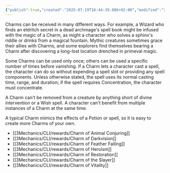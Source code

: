 ```yaml
---
{"publish":true,"created":"2025-07-19T16:44:39.086+02:00","modified":"2025-07-21T00:32:10.572+02:00","cssclasses":""}
---
```


Charms can be received in many different ways. For example, a Wizard who finds an eldritch secret in a dead archmage's spell book might be infused with the magic of a Charm, as might a character who solves a sphinx's riddle or drinks from a magical fountain. Mythic creatures sometimes grace their allies with Charms, and some explorers find themselves bearing a Charm after discovering a long-lost location drenched in primeval magic.

Some Charms can be used only once; others can be used a specific number of times before vanishing. If a Charm lets a character cast a spell, the character can do so without expending a spell slot or providing any spell components. Unless otherwise stated, the spell uses its normal casting time, range, and duration; if the spell requires Concentration, the character must concentrate.

A Charm can't be removed from a creature by anything short of divine intervention or a Wish spell. A character can't benefit from multiple instances of a Charm at the same time.

A typical Charm mimics the effects of a Potion or spell, so it is easy to create more Charms of your own.

- [[3Mechanics/CLI/rewards/Charm of Animal Conjuring]] 
- [[3Mechanics/CLI/rewards/Charm of Darkvision]]
- [[3Mechanics/CLI/rewards/Charm of Feather Falling]]
- [[3Mechanics/CLI/rewards/Charm of Heroism]]
- [[3Mechanics/CLI/rewards/Charm of Restoration]]
- [[3Mechanics/CLI/rewards/Charm of the Slayer]]
- [[3Mechanics/CLI/rewards/Charm of Vitality]]